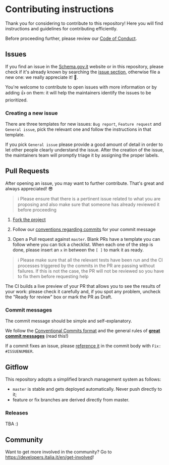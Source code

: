 # Contributing instructions

Thank you for considering to contribute to this repository!
Here you will find instructions and guidelines for contributing efficiently.

Before proceeding further, please review our [Code of Conduct](CODE_OF_CONDUCT.md).

## Issues

If you find an issue in the [Schema.gov.it](https://www.schema.gov.it)
website or in this repository, please check if it's already known by searching
the [issue section](https://github.com/teamdigitale/dati-semantic-frontend/issues), otherwise
file a new one: we really appreciate it! :rocket:.

You're welcome to contribute to open issues with more information or by adding
:+1: on them: it will help the maintainers identify the issues to be prioritized.

### Creating a new issue

There are three templates for new issues: `Bug report`, `Feature request`
and `General issue`, pick the relevant one and follow the instructions
in that template.

If you pick `General issue` please provide a good amount of detail in
order to let other people clearly understand the issue.
After the creation of the issue, the maintainers team will promptly triage
it by assigning the proper labels.

## Pull Requests

After opening an issue, you may want to further contribute.
That's great and always appreciated! :sunglasses:

> :information_source: Please ensure that there is a pertinent issue related to
> what you are proposing and also make sure that someone has already reviewed it
> before proceeding

1. [Fork the project](https://help.github.com/articles/creating-a-pull-request-from-a-fork/)

2. Follow our [conventions regarding commits](#commit-messages) for your commit message

3. Open a Pull request against `master`.
   Blank PRs have a template you can follow where you can tick a checklist.
   When each one of the step is done, please insert an `x` in between the `[ ]`
   to mark it as ready.

> :information_source: Please make sure that all the relevant tests have been
> run and the CI processes triggered by the commits in the PR are passing
> without failures.
> If this is not the case, the PR will not be reviewed so you have to fix them
> before requesting help

The CI builds a live preview of your PR that allows you to see the results of your
work: please check it carefully and, if you spot any problem, uncheck the
"Ready for review" box or mark the PR as Draft.

### Commit messages

The commit message should be simple and self-explanatory.

We follow the [Conventional Commits format](https://www.conventionalcommits.org)
and the general rules of
**[great commit messages](https://chris.beams.io/posts/git-commit/)** (read this!)

If a commit fixes an issue, please
[reference it](https://docs.github.com/en/enterprise/2.16/user/github/managing-your-work-on-github/closing-issues-using-keywords#about-issue-references)
in the commit body with `Fix: #ISSUENUMBER`.

## Gitflow

This repository adopts a simplified branch management system as follows:

* `master` is stable and gets deployed automatically. Never push directly to it;
* feature or fix branches are derived directly from master.

### Releases

TBA :)

## Community

Want to get more involved in the community? Go to <https://developers.italia.it/en/get-involved>!
